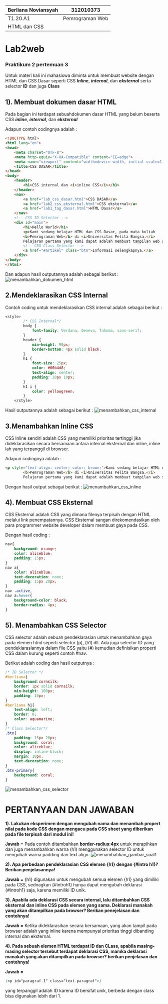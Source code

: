 |  Berliana Noviansyah  |     312010373     |
|-----------------------|-------------------|
|        T1.20.A1       |  Pemrograman Web  |
|                 HTML dan CSS              |

# Lab2web
### Praktikum 2 pertemuan 3
Untuk materi kali ini mahasiswa diminta untuk membuat website dengan HTML dan CSS Dasar seperti CSS ***Inline***, ***internal***, dan ***eksternal*** serta selector **ID** dan juga **Class**

## 1). Membuat dokumen dasar HTML
Pada bagian ini terdapat sebuahdokumen dasar HTML yang belum beserta CSS ***inline***, ***internal***, dan ***eksternal***

Adapun contoh codingnya adalah :
```html
<!DOCTYPE html>
<html lang="en">
<head>
    <meta charset="UTF-8">
    <meta http-equiv="X-UA-Compatible" content="IE=edge">
    <meta name="viewport" content="width=device-width, initial-scale=1.0">
    <title>CSS DASAR</title>
</head>
<body>
    <header>
        <h1>CSS internal dan <i>inline CSS</i></h1>        
    </header>
    <nav>
        <a href="lab_css_dasar.html">CSS DASAR</a>
        <a href="lab2_css_eksternal.html">CSS eksternal</a>
        <a href="lab1_tag_dasar.html">HTML Dasar</a>
    </nav>
    <!-- CSS ID Selector -->
    <div id="main">
        <h1>Hello World</h1>
        <p>Kami sedang belajar HTML dan CSS Dasar, pada mata kuliah 
        <b>Pemrograman Web</b> di <i>Universitas Pelita Bangsa.</i> 
        Pelajaran pertama yang kami dapat adalah membuat tampilan web sederhana dalam rangka mengenal tag-tag dasar HTML dan CSS.</p>
        <!-- CSS Class Selector -->
        <a href="#artikel" class="btn">Informasi selengkapnya.</a>
    </div>
</body>
</html>
```

Dan adapun hasil outputannya adalah sebagai berikut :
![menambahkan_dokumen_html](img/1.png)

## 2.Mendeklarasikan CSS Internal
Contoh coding untuk mendeklarasikan CSS internal adalah sebagai berikut :
```css
<style>
        /* CSS Internal*/
        body {
            font-family: Verdana, Geneva, Tahoma, sans-serif;
        }
        header {
            min-height: 90px;
            border-bottom: 4px solid black;
        }
        h1 {
            font-size: 25px;
            color: #00b4d8;
            text-align: center;
            padding: 20px 10px;
        }
        h1 i {
            color: yellowgreen;
        }
    </style>
```
Hasil outputannya adalah sebagai berikut :
![menambahkan_css_internal](img/css_internal.png)

## 3.Menambahkan Inline CSS
CSS Inline sendiri adalah CSS yang memiliki prioritas tertinggi jika dideklarasikan secara bersamaan antara internal eksternal dan inline, inline lah yang terpanggil di browser.

Adapun codingnya adalah :
```html
<p style="text-align: center; color: brown;">Kami sedang belajar HTML dan CSS Dasar, pada mata kuliah 
        <b>Pemrograman Web</b> di <i>Universitas Pelita Bangsa.</i> 
        Pelajaran pertama yang kami dapat adalah membuat tampilan web sederhana dalam rangka mengenal tag-tag dasar HTML dan CSS.</p>
```

Dengan hasil output sebagai berikut :
![menambahkan_css_inline](img/css_inline.png)

## 4). Membuat CSS Eksternal
CSS Eksternal adalah CSS yang dimana filenya terpisah dengan HTML melalui link penempatannya. CSS Eksternal sangan direkomendasikan oleh para programmer website developer dalam membuat gaya pada CSS.

Dengan hasil coding :
```css
nav{
    background: orange;
    color: aliceblue;
    padding: 15px;
}
nav a{
    color: aliceblue;
    text-decoration: none;
    padding: 15px 20px;
}
nav .active,
nav a:hover{
    background-color: black;
    border-radius: 4px;
}
```

## 5). Menambahkan CSS Selector
CSS selector adalah sebuah pendeklarasian untuk menambahkan gaya pada elemen html seperti selector (p), (h1) dll. Ada juga selector ID yang pendeklarasiannya dalam file CSS yaitu (#) kemudian definisikan properti CSS dalam kurung seperti contoh #nav.

Berikut adalah coding dan hasil outputnya :
```css
/* ID Selector */
#berliana{
    background:cornsilk;
    border: 1px solid cornsilk;
    min-height: 100px;
    padding: 10px;
}
#berliana h1{
    text-align: left;
    border: 0;
    color: aquamarine;
}
/* Class Selector*/
.btn{
    padding: 15px 20px;
    background: coral;
    color: aliceblue;
    display: inline-block;
    margin: 10px;
    text-decoration: none;
}
.btn-primary{
    background: coral;
}
```
![menambahkan_css_selector](img/css_selector.png)


# PERTANYAAN DAN JAWABAN

**1). Lakukan eksperimen dengan mengubah nama dan menambah propert nilai pada kode CSS dengan mengacu pada CSS sheet yang diberikan pada file terpisah dari modul ini!**

**Jawab =** Pada contoh ditambahkan **border-radius:4px** untuk merapihkan dan juga menambahkan warna (h1) menggunakan selector ID untuk mengubah warna padding dan text align.
![menambahkan_gambar_soal1](img/soal_1.png)

**2). Apa perbedaan pendeklarasian CSS elemen {h1} dengan {#intro h1}? Berikan penjelasannya!**

**Jawab =** {h1} digunakan untuk mengubah semua elemen {h1} yang dimiliki pada CSS, sednagkan {#introh1} hanya dapat mengubah deklarasi {#introh1} saja, karena memiliki ID unik.

**3). Apabila ada deklarasi CSS secara internal, lalu ditambahkan CSS eksternal dan inline CSS pada elemen yang sama. Deklarasi manakah yang akan ditampilkan pada browser? Berikan penejelasan dan contohnya!**

**Jawab =** Ketika dideklarasikan secara bersamaan, yang akan tampil pada browser adalah yang inline karena mempunyai prioritas tinggi dibanding internal dan eksternal. 

**4). Pada sebuah elemen HTML terdapat ID dan CLass, apabila masing-masing selector tersebut terdapat deklarasi CSS, mamka deklarasi manakah yang akan ditampilkan pada browser? berikan penjelasan dan contohnya!**

**Jawab =** 
```css
(<p id="paragraf-1" class="text-paragraf">)
```

yang terpanggil adalah ID karena ID bersifat unik, berbeda dengan class bisa digunakan lebih dari 1.

